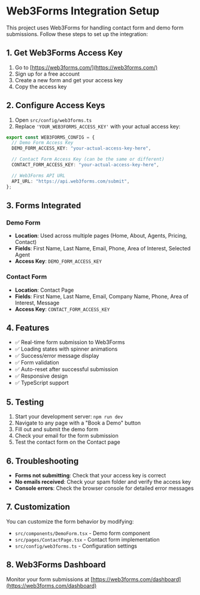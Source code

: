 # Web3Forms Integration Setup

This project uses Web3Forms for handling contact form and demo form submissions. Follow these steps to set up the integration:

## 1. Get Web3Forms Access Key

1. Go to [https://web3forms.com/](https://web3forms.com/)
2. Sign up for a free account
3. Create a new form and get your access key
4. Copy the access key

## 2. Configure Access Keys

1. Open `src/config/web3forms.ts`
2. Replace `'YOUR_WEB3FORMS_ACCESS_KEY'` with your actual access key:

```typescript
export const WEB3FORMS_CONFIG = {
  // Demo Form Access Key
  DEMO_FORM_ACCESS_KEY: "your-actual-access-key-here",

  // Contact Form Access Key (can be the same or different)
  CONTACT_FORM_ACCESS_KEY: "your-actual-access-key-here",

  // Web3Forms API URL
  API_URL: "https://api.web3forms.com/submit",
};
```

## 3. Forms Integrated

### Demo Form

- **Location**: Used across multiple pages (Home, About, Agents, Pricing, Contact)
- **Fields**: First Name, Last Name, Email, Phone, Area of Interest, Selected Agent
- **Access Key**: `DEMO_FORM_ACCESS_KEY`

### Contact Form

- **Location**: Contact Page
- **Fields**: First Name, Last Name, Email, Company Name, Phone, Area of Interest, Message
- **Access Key**: `CONTACT_FORM_ACCESS_KEY`

## 4. Features

- ✅ Real-time form submission to Web3Forms
- ✅ Loading states with spinner animations
- ✅ Success/error message display
- ✅ Form validation
- ✅ Auto-reset after successful submission
- ✅ Responsive design
- ✅ TypeScript support

## 5. Testing

1. Start your development server: `npm run dev`
2. Navigate to any page with a "Book a Demo" button
3. Fill out and submit the demo form
4. Check your email for the form submission
5. Test the contact form on the Contact page

## 6. Troubleshooting

- **Forms not submitting**: Check that your access key is correct
- **No emails received**: Check your spam folder and verify the access key
- **Console errors**: Check the browser console for detailed error messages

## 7. Customization

You can customize the form behavior by modifying:

- `src/components/DemoForm.tsx` - Demo form component
- `src/pages/ContactPage.tsx` - Contact form implementation
- `src/config/web3forms.ts` - Configuration settings

## 8. Web3Forms Dashboard

Monitor your form submissions at [https://web3forms.com/dashboard](https://web3forms.com/dashboard)
